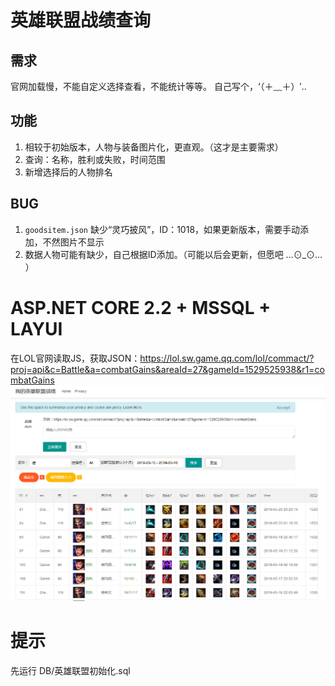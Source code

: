 # 英雄联盟战绩查询

## 需求
官网加载慢，不能自定义选择查看，不能统计等等。
自己写个，‘（＋﹏＋）′..

## 功能
1. 相较于初始版本，人物与装备图片化，更直观。（这才是主要需求）
2. 查询：名称，胜利或失败，时间范围
3. 新增选择后的人物排名

## BUG
1. `goodsitem.json` 缺少“灵巧披风”，ID：1018，如果更新版本，需要手动添加，不然图片不显示
2. 数据人物可能有缺少，自己根据ID添加。（可能以后会更新，但愿吧 …⊙_⊙…  ）


# ASP.NET CORE 2.2 + MSSQL + LAYUI 
在LOL官网读取JS，获取JSON：https://lol.sw.game.qq.com/lol/commact/?proj=api&c=Battle&a=combatGains&areaId=27&gameId=1529525938&r1=combatGains
![enter description here](https://github.com/sansantang/HeroQuery/blob/master/REFERENCE/%E8%8B%B1%E9%9B%84%E6%88%90%E7%BB%A9%E6%9F%A5%E8%AF%A2.png?raw=true)

# 提示
先运行 DB/英雄联盟初始化.sql
